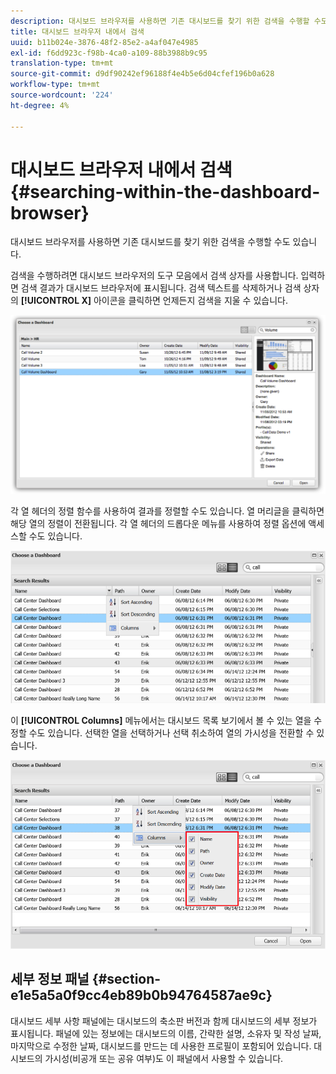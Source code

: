 ```yaml
---
description: 대시보드 브라우저를 사용하면 기존 대시보드를 찾기 위한 검색을 수행할 수도 있습니다.
title: 대시보드 브라우저 내에서 검색
uuid: b11b024e-3876-48f2-85e2-a4af047e4985
exl-id: f6dd923c-f98b-4ca0-a109-88b3988b9c95
translation-type: tm+mt
source-git-commit: d9df90242ef96188f4e4b5e6d04cfef196b0a628
workflow-type: tm+mt
source-wordcount: '224'
ht-degree: 4%

---
```


# 대시보드 브라우저 내에서 검색{#searching-within-the-dashboard-browser}

대시보드 브라우저를 사용하면 기존 대시보드를 찾기 위한 검색을 수행할 수도 있습니다.

검색을 수행하려면 대시보드 브라우저의 도구 모음에서 검색 상자를 사용합니다. 입력하면 검색 결과가 대시보드 브라우저에 표시됩니다. 검색 텍스트를 삭제하거나 검색 상자의 **[!UICONTROL X]** 아이콘을 클릭하면 언제든지 검색을 지울 수 있습니다.

![](assets/search.png)

각 열 헤더의 정렬 함수를 사용하여 결과를 정렬할 수도 있습니다. 열 머리글을 클릭하면 해당 열의 정렬이 전환됩니다. 각 열 헤더의 드롭다운 메뉴를 사용하여 정렬 옵션에 액세스할 수도 있습니다.

![](assets/sorting.png)

이 **[!UICONTROL Columns]** 메뉴에서는 대시보드 목록 보기에서 볼 수 있는 열을 수정할 수도 있습니다. 선택한 열을 선택하거나 선택 취소하여 열의 가시성을 전환할 수 있습니다.

![](assets/sorting_columns.png)

## 세부 정보 패널 {#section-e1e5a5a0f9cc4eb89b0b94764587ae9c}

대시보드 세부 사항 패널에는 대시보드의 축소판 버전과 함께 대시보드의 세부 정보가 표시됩니다. 패널에 있는 정보에는 대시보드의 이름, 간략한 설명, 소유자 및 작성 날짜, 마지막으로 수정한 날짜, 대시보드를 만드는 데 사용한 프로필이 포함되어 있습니다. 대시보드의 가시성(비공개 또는 공유 여부)도 이 패널에서 사용할 수 있습니다.
